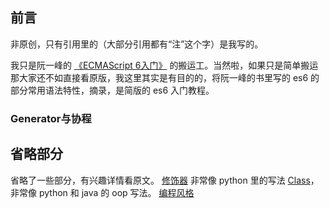 

## 前言
非原创，只有引用里的（大部分引用都有“注”这个字）是我写的。

我只是阮一峰的 [《ECMAScript 6入门》](http://es6.ruanyifeng.com/)  的搬运工。当然啦，如果只是简单搬运那大家还不如直接看原版，我这里其实是有目的的，将阮一峰的书里写的 es6 的部分常用语法特性，摘录，是简版的 es6 入门教程。

### Generator与协程


## 省略部分
省略了一些部分，有兴趣详情看原文。
[修饰器](http://es6.ruanyifeng.com/#docs/decorator) 非常像 python 里的写法
[Class](http://es6.ruanyifeng.com/#docs/class)，非常像 python 和 java 的 oop 写法。
[编程风格](http://es6.ruanyifeng.com/#docs/style)
